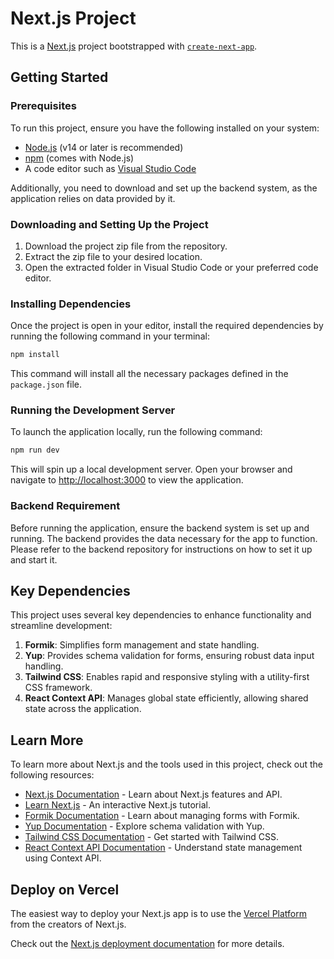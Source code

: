 # Next.js Project

This is a [Next.js](https://nextjs.org) project bootstrapped with [`create-next-app`](https://nextjs.org/docs/app/api-reference/cli/create-next-app).

## Getting Started

### Prerequisites

To run this project, ensure you have the following installed on your system:

- [Node.js](https://nodejs.org/) (v14 or later is recommended)
- [npm](https://www.npmjs.com/) (comes with Node.js)
- A code editor such as [Visual Studio Code](https://code.visualstudio.com/)

Additionally, you need to download and set up the backend system, as the application relies on data provided by it.

### Downloading and Setting Up the Project

1. Download the project zip file from the repository.
2. Extract the zip file to your desired location.
3. Open the extracted folder in Visual Studio Code or your preferred code editor.

### Installing Dependencies

Once the project is open in your editor, install the required dependencies by running the following command in your terminal:

```bash
npm install
```

This command will install all the necessary packages defined in the `package.json` file.

### Running the Development Server

To launch the application locally, run the following command:

```bash
npm run dev
```

This will spin up a local development server. Open your browser and navigate to [http://localhost:3000](http://localhost:3000) to view the application.

### Backend Requirement

Before running the application, ensure the backend system is set up and running. The backend provides the data necessary for the app to function. Please refer to the backend repository for instructions on how to set it up and start it.

## Key Dependencies

This project uses several key dependencies to enhance functionality and streamline development:

1. **Formik**: Simplifies form management and state handling.
2. **Yup**: Provides schema validation for forms, ensuring robust data input handling.
3. **Tailwind CSS**: Enables rapid and responsive styling with a utility-first CSS framework.
4. **React Context API**: Manages global state efficiently, allowing shared state across the application.

## Learn More

To learn more about Next.js and the tools used in this project, check out the following resources:

- [Next.js Documentation](https://nextjs.org/docs) - Learn about Next.js features and API.
- [Learn Next.js](https://nextjs.org/learn) - An interactive Next.js tutorial.
- [Formik Documentation](https://formik.org/docs/overview) - Learn about managing forms with Formik.
- [Yup Documentation](https://github.com/jquense/yup) - Explore schema validation with Yup.
- [Tailwind CSS Documentation](https://tailwindcss.com/docs) - Get started with Tailwind CSS.
- [React Context API Documentation](https://react.dev/reference/react/useContext) - Understand state management using Context API.

## Deploy on Vercel

The easiest way to deploy your Next.js app is to use the [Vercel Platform](https://vercel.com/new?utm_medium=default-template&filter=next.js&utm_source=create-next-app&utm_campaign=create-next-app-readme) from the creators of Next.js.

Check out the [Next.js deployment documentation](https://nextjs.org/docs/app/building-your-application/deploying) for more details.


